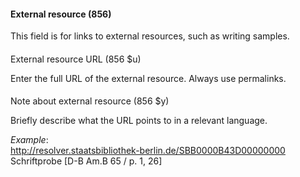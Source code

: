 #### External resource (856)

This field is for links to external resources, such as writing samples.

####
External resource URL (856 $u)

Enter the full URL of the external resource. Always use permalinks.

####
Note about external resource (856 $y)

Briefly describe what the URL points to in a relevant language.

_Example_:  
[http://resolver.staatsbibliothek-berlin.de/SBB0000B43D00000000  
](http://resolver.staatsbibliothek-berlin.de/SBB0000B43D00000000)Schriftprobe [D-B Am.B 65 / p. 1, 26]